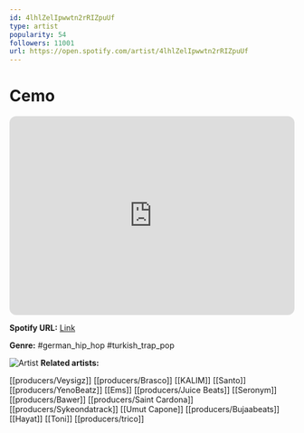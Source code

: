 ```yaml
---
id: 4lhlZelIpwwtn2rRIZpuUf
type: artist
popularity: 54
followers: 11001
url: https://open.spotify.com/artist/4lhlZelIpwwtn2rRIZpuUf
---
```

# Cemo

<iframe style="border-radius:12px" src="https://open.spotify.com/embed/artist/4lhlZelIpwwtn2rRIZpuUf" width="100%" height="352" frameBorder="0" allowfullscreen="" allow="autoplay; clipboard-write; encrypted-media; fullscreen; picture-in-picture" loading="lazy"></iframe>

**Spotify URL:** [Link](https://open.spotify.com/artist/4lhlZelIpwwtn2rRIZpuUf)

**Genre:**  #german_hip_hop #turkish_trap_pop

![Artist](https://i.scdn.co/image/ab6761610000e5ebb9242e2b32eea8315d4b07f2)
**Related artists:**

[[producers/Veysigz]]
[[producers/Brasco]]
[[KALIM]]
[[Santo]]
[[producers/YenoBeatz]]
[[Ems]]
[[producers/Juice Beats]]
[[Seronym]]
[[producers/Bawer]]
[[producers/Saint Cardona]]
[[producers/Sykeondatrack]]
[[Umut Capone]]
[[producers/Bujaabeats]]
[[Hayat]]
[[Toni]]
[[producers/trico]]
